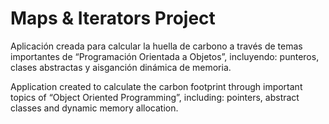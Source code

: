 # Maps & Iterators Project
Aplicación creada para calcular la huella de carbono a través de temas importantes de “Programación Orientada a Objetos”, incluyendo: punteros, clases abstractas y aisganción dinámica de memoria.

Application created to calculate the carbon footprint through important topics of “Object Oriented Programming”, including: pointers, abstract classes and dynamic memory allocation.
